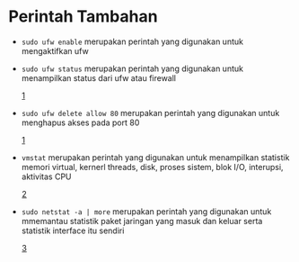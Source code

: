 # Perintah Tambahan

- `sudo ufw enable` merupakan perintah yang digunakan untuk mengaktifkan ufw
- `sudo ufw status` merupakan perintah yang digunakan untuk menampilkan status dari ufw atau firewall

  [1](assets/ufw-enable.png)

- `sudo ufw delete allow 80` merupakan perintah yang digunakan untuk menghapus akses pada port 80

  [1](assets/ufw-delete.png)

- `vmstat` merupakan perintah yang digunakan untuk menampilkan statistik memori virtual, kernerl threads, disk, proses sistem, blok I/O, interupsi, aktivitas CPU

  [2](assets/vmstat.png)

- `sudo netstat -a | more` merupakan perintah yang digunakan untuk mmemantau statistik paket jaringan yang masuk dan keluar serta statistik interface itu sendiri

  [3](assets/netstat.png)
